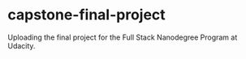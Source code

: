 # capstone-final-project
Uploading the final project for the Full Stack Nanodegree Program at Udacity.
